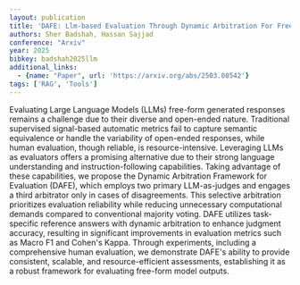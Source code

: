 ```yaml
---
layout: publication
title: 'DAFE: Llm-based Evaluation Through Dynamic Arbitration For Free-form Question-answering'
authors: Sher Badshah, Hassan Sajjad
conference: "Arxiv"
year: 2025
bibkey: badshah2025llm
additional_links:
  - {name: "Paper", url: 'https://arxiv.org/abs/2503.08542'}
tags: ['RAG', 'Tools']
---
```

Evaluating Large Language Models (LLMs) free-form generated responses remains
a challenge due to their diverse and open-ended nature. Traditional supervised
signal-based automatic metrics fail to capture semantic equivalence or handle
the variability of open-ended responses, while human evaluation, though
reliable, is resource-intensive. Leveraging LLMs as evaluators offers a
promising alternative due to their strong language understanding and
instruction-following capabilities. Taking advantage of these capabilities, we
propose the Dynamic Arbitration Framework for Evaluation (DAFE), which employs
two primary LLM-as-judges and engages a third arbitrator only in cases of
disagreements. This selective arbitration prioritizes evaluation reliability
while reducing unnecessary computational demands compared to conventional
majority voting. DAFE utilizes task-specific reference answers with dynamic
arbitration to enhance judgment accuracy, resulting in significant improvements
in evaluation metrics such as Macro F1 and Cohen's Kappa. Through experiments,
including a comprehensive human evaluation, we demonstrate DAFE's ability to
provide consistent, scalable, and resource-efficient assessments, establishing
it as a robust framework for evaluating free-form model outputs.
